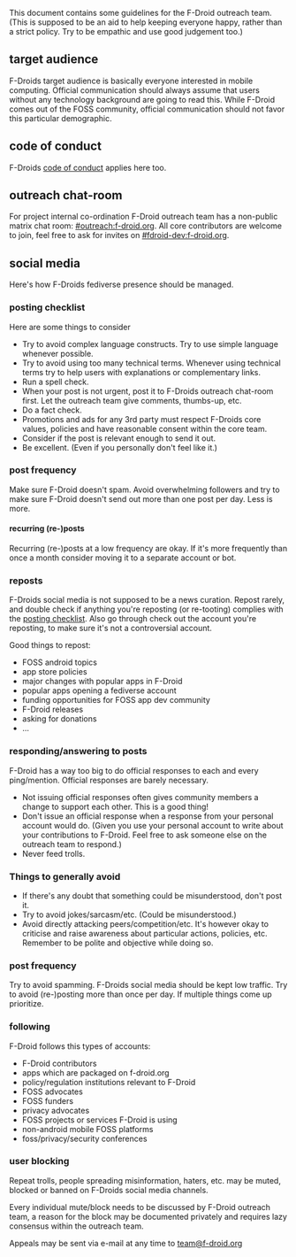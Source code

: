 This document contains some guidelines for the F-Droid outreach team. (This is
supposed to be an aid to help keeping everyone happy, rather than a strict
policy. Try to be empathic and use good judgement too.)

## target audience

F-Droids target audience is basically everyone interested in mobile computing.
Official communication should always assume that users without any technology
background are going to read this.  While F-Droid comes out of the FOSS
community, official communication should not favor this particular demographic.

## code of conduct

F-Droids [code of conduct](https://f-droid.org/docs/Code_of_Conduct/) applies
here too.

## outreach chat-room

For project internal co-ordination F-Droid outreach team has a non-public matrix chat room: [#outreach:f-droid.org](https://matrix.to/#/#outreach:f-droid.org). All core contributors are welcome to join, feel free to ask for invites on [#fdroid-dev:f-droid.org](https://matrix.to/#/#fdroid:f-droid.org).

## social media

Here's how F-Droids fediverse presence should be managed.

### posting checklist
<a name="posting-checklist"></a>

Here are some things to consider

* Try to avoid complex language constructs.  Try to use simple language
  whenever possible.
* Try to avoid using too many technical terms.  Whenever using technical terms
  try to help users with explanations or complementary links.
* Run a spell check.
* When your post is not urgent, post it to F-Droids outreach chat-room first.
  Let the outreach team give comments, thumbs-up, etc.
* Do a fact check.
* Promotions and ads for any 3rd party must respect F-Droids core values, policies and have reasonable consent within the core team.
* Consider if the post is relevant enough to send it out.
* Be excellent.  (Even if you personally don't feel like it.)

### post frequency

Make sure F-Droid doesn't spam.  Avoid overwhelming followers and try to make
sure F-Droid doesn't send out more than one post per day. Less is more.

#### recurring (re-)posts

Recurring (re-)posts at a low frequency are okay.  If it's more frequently than
once a month consider moving it to a separate account or bot.

### reposts

F-Droids social media is not supposed to be a news curation. Repost rarely, and
double check if anything you're reposting (or re-tooting) complies with the
[posting checklist](#posting-checklist). Also go through check out the account
you're reposting, to make sure it's not a controversial account.

Good things to repost:
* FOSS android topics
* app store policies
* major changes with popular apps in F-Droid
* popular apps opening a fediverse account
* funding opportunities for FOSS app dev community
* F-Droid releases
* asking for donations
* ...

### responding/answering to posts

F-Droid has a way too big to do official responses to each and every
ping/mention.  Official responses are barely necessary.

* Not issuing official responses often gives community members a change to
  support each other.  This is a good thing!
* Don't issue an official response when a response from your personal account
  would do.  (Given you use your personal account to write about your
  contributions to F-Droid.  Feel free to ask someone else on the outreach team
  to respond.)
* Never feed trolls.

### Things to generally avoid

* If there's any doubt that something could be misunderstood, don't post it.
* Try to avoid jokes/sarcasm/etc. (Could be misunderstood.)
* Avoid directly attacking peers/competition/etc. It's however okay to
  criticise and raise awareness about particular actions, policies, etc.
  Remember to be polite and objective while doing so.

### post frequency

Try to avoid spamming. F-Droids social media should be kept low traffic. Try
to avoid (re-)posting more than once per day. If multiple things come up
prioritize.

### following

F-Droid follows this types of accounts:

* F-Droid contributors
* apps which are packaged on f-droid.org
* policy/regulation institutions relevant to F-Droid
* FOSS advocates
* FOSS funders
* privacy advocates
* FOSS projects or services F-Droid is using
* non-android mobile FOSS platforms
* foss/privacy/security conferences

### user blocking

Repeat trolls, people spreading misinformation, haters, etc. may be muted,
blocked or banned on F-Droids social media channels.

Every individual mute/block needs to be discussed by F-Droid outreach team, a
reason for the block may be documented privately and requires lazy consensus
within the outreach team.

Appeals may be sent via e-mail at any time to team@f-droid.org
